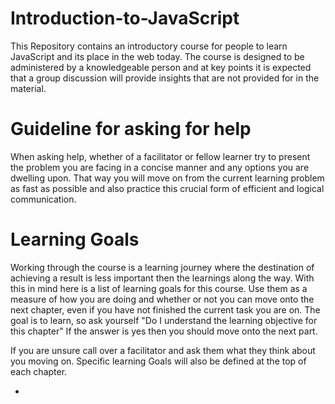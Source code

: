 Introduction-to-JavaScript
==========================

This Repository contains an introductory course for people to learn JavaScript and its place in the web today. The course is designed to be administered by a knowledgeable person and at key points it is expected that a group discussion will provide insights that are not provided for in the material.

Guideline for asking for help
=============================
When asking help, whether of a facilitator or fellow learner try to present the problem you are facing in a concise manner and any options you are dwelling upon. That way you will move on from the current learning problem as fast as possible and also practice this crucial form of efficient and logical communication.

Learning Goals
==============
Working through the course is a learning journey where the destination of achieving a result is less important then the learnings along the way. With this in mind here is a list of learning goals for this course. Use them as a measure of how you are doing and whether or not you can move onto the next chapter, even if you have not finished the current task you are on. The goal is to learn, so ask yourself "Do I understand the learning objective for this chapter" If the answer is yes then you should move onto the next part. 

If you are unsure call over a facilitator and ask them what they think about you moving on. Specific learning Goals will also be defined at the top of each chapter.

 - 
